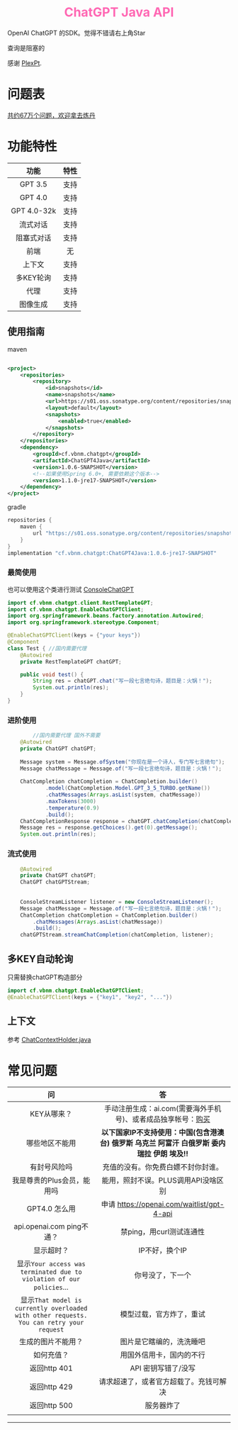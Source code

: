 <h1 style="text-align: center; color: hotpink; -webkit-animation: rainbow 5s infinite; -moz-animation: rainbow 5s infinite; -o-animation: rainbow 5s infinite; animation: rainbow 5s infinite;">ChatGPT Java API</h1>

OpenAI ChatGPT 的SDK。觉得不错请右上角Star

查询是阻塞的


感谢 [PlexPt](https://github.com/PlexPt/).

# 问题表

[共约67万个问题，欢迎拿去炼丹](https://github.com/PlexPt/awesome-chatgpt-prompts-zh/blob/main/question/README.md)



# 功能特性

|     功能      |  特性  |
|:-----------:|:----:|
|   GPT 3.5   |  支持  |
|   GPT 4.0   |  支持  |
| GPT 4.0-32k |  支持  |
|    流式对话     |  支持  |
|    阻塞式对话    |  支持  |
|     前端      |  无   |
|     上下文     |  支持  |
|   多KEY轮询    |  支持  |
|     代理      |  支持  |
|    图像生成     |  支持  |


## 使用指南


maven
```xml

<project>
    <repositories>
        <repository>
            <id>snapshots</id>
            <name>snapshots</name>
            <url>https://s01.oss.sonatype.org/content/repositories/snapshots/</url>
            <layout>default</layout>
            <snapshots>
                <enabled>true</enabled>
            </snapshots>
        </repository>
    </repositories>
    <dependency>
        <groupId>cf.vbnm.chatgpt</groupId>
        <artifactId>ChatGPT4Java</artifactId>
        <version>1.0.6-SNAPSHOT</version>
        <!--如果使用Spring 6.0+, 需要依赖这个版本-->
        <version>1.1.0-jre17-SNAPSHOT</version>
    </dependency>
</project>
```

gradle

```groovy
repositories {
    maven {
        url "https://s01.oss.sonatype.org/content/repositories/snapshots/"
    }
}
implementation "cf.vbnm.chatgpt:ChatGPT4Java:1.0.6-jre17-SNAPSHOT"
```



### 最简使用

也可以使用这个类进行测试 [ConsoleChatGPT](src/test/java/cf/vbnm/chatgpt/StreamTest.java)

```java
import cf.vbnm.chatgpt.client.RestTemplateGPT;
import cf.vbnm.chatgpt.EnableChatGPTClient;
import org.springframework.beans.factory.annotation.Autowired;
import org.springframework.stereotype.Component;

@EnableChatGPTClient(keys = {"your keys"})
@Component
class Test { //国内需要代理
    @Autowired
    private RestTemplateGPT chatGPT;

    public void test() {
        String res = chatGPT.chat("写一段七言绝句诗，题目是：火锅！");
        System.out.println(res);
    }
}

```


### 进阶使用

```java
        //国内需要代理 国外不需要
    @Autowired
    private ChatGPT chatGPT;
    
    Message system = Message.ofSystem("你现在是一个诗人，专门写七言绝句");
    Message chatMessage = Message.of("写一段七言绝句诗，题目是：火锅！");
    
    ChatCompletion chatCompletion = ChatCompletion.builder()
            .model(ChatCompletion.Model.GPT_3_5_TURBO.getName())
            .chatMessages(Arrays.asList(system, chatMessage))
            .maxTokens(3000)
            .temperature(0.9)
            .build();
    ChatCompletionResponse response = chatGPT.chatCompletion(chatCompletion);
    Message res = response.getChoices().get(0).getMessage();
    System.out.println(res);

```

### 流式使用

```java
    @Autowired
    private ChatGPT chatGPT;
    ChatGPT chatGPTStream;
    
            
    ConsoleStreamListener listener = new ConsoleStreamListener();
    Message chatMessage = Message.of("写一段七言绝句诗，题目是：火锅！");
    ChatCompletion chatCompletion = ChatCompletion.builder()
        .chatMessages(Arrays.asList(chatMessage))
        .build();
    chatGPTStream.streamChatCompletion(chatCompletion, listener);

```

## 多KEY自动轮询

只需替换chatGPT构造部分

```java
import cf.vbnm.chatgpt.EnableChatGPTClient;
@EnableChatGPTClient(keys = {"key1", "key2", "..."})
```

## 上下文

参考  [ChatContextHolder.java](src/main/java/cf/vbnm/chatgpt/util/ChatContextHolder.java) 



# 常见问题

|                                           问                                            |                                       答                                       |
|:--------------------------------------------------------------------------------------:|:-----------------------------------------------------------------------------:|
|                                        KEY从哪来？                                         | 手动注册生成：ai.com(需要海外手机号)、或者成品独享帐号：[购买](https://fk.fq.mk/?code=YT0xJmI9Mg%3D%3D) |
|                                        哪些地区不能用                                         |            **以下国家IP不支持使用：中国(包含港澳台) 俄罗斯 乌克兰 阿富汗 白俄罗斯 委内瑞拉 伊朗 埃及!!**            |
|                                         有封号风险吗                                         |                               充值的没有。你免费白嫖不封你封谁。                               |
|                                    我是尊贵的Plus会员，能用吗                                     |                             能用，照封不误。PLUS调用API没啥区别                             |
|                                       GPT4.0 怎么用                                       |                   申请 https://openai.com/waitlist/gpt-4-api                    |
|                                 api.openai.com ping不通？                                 |                               禁ping，用curl测试连通性                                |
|                                         显示超时？                                          |                                   IP不好，换个IP                                   |
|           显示`Your access was terminated due to violation of our policies`...           |                                   你号没了，下一个                                    |
| 显示`That model is currently overloaded with other requests. You can retry your request` |                                 模型过载，官方炸了，重试                                  |
|                                       生成的图片不能用？                                        |                                 图片是它瞎编的，洗洗睡吧                                  |
|                                         如何充值？                                          |                                 用国外信用卡，国内的不行                                  |
|                                       返回http 401                                       |                                 API 密钥写错了/没写                                  |
|                                       返回http 429                                       |                              请求超速了，或者官方超载了。充钱可解决                              |
|                                       返回http 500                                       |                                     服务器炸了                                     |
|                                                                                        |                                                                               |

---
